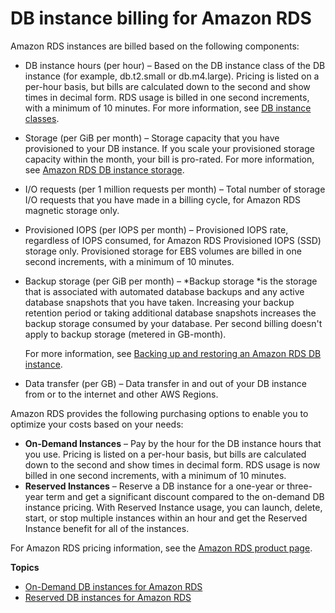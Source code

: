 # DB instance billing for Amazon RDS<a name="User_DBInstanceBilling"></a>

Amazon RDS instances are billed based on the following components:
+ DB instance hours \(per hour\) – Based on the DB instance class of the DB instance \(for example, db\.t2\.small or db\.m4\.large\)\. Pricing is listed on a per\-hour basis, but bills are calculated down to the second and show times in decimal form\. RDS usage is billed in one second increments, with a minimum of 10 minutes\. For more information, see [DB instance classes](Concepts.DBInstanceClass.md)\.
+ Storage \(per GiB per month\) – Storage capacity that you have provisioned to your DB instance\. If you scale your provisioned storage capacity within the month, your bill is pro\-rated\. For more information, see [Amazon RDS DB instance storage](CHAP_Storage.md)\.
+ I/O requests \(per 1 million requests per month\) – Total number of storage I/O requests that you have made in a billing cycle, for Amazon RDS magnetic storage only\.
+ Provisioned IOPS \(per IOPS per month\) – Provisioned IOPS rate, regardless of IOPS consumed, for Amazon RDS Provisioned IOPS \(SSD\) storage only\. Provisioned storage for EBS volumes are billed in one second increments, with a minimum of 10 minutes\.
+ Backup storage \(per GiB per month\) – *Backup storage *is the storage that is associated with automated database backups and any active database snapshots that you have taken\. Increasing your backup retention period or taking additional database snapshots increases the backup storage consumed by your database\. Per second billing doesn't apply to backup storage \(metered in GB\-month\)\.

  For more information, see [Backing up and restoring an Amazon RDS DB instance](CHAP_CommonTasks.BackupRestore.md)\.
+ Data transfer \(per GB\) – Data transfer in and out of your DB instance from or to the internet and other AWS Regions\.

Amazon RDS provides the following purchasing options to enable you to optimize your costs based on your needs:
+ **On\-Demand Instances** – Pay by the hour for the DB instance hours that you use\. Pricing is listed on a per\-hour basis, but bills are calculated down to the second and show times in decimal form\. RDS usage is now billed in one second increments, with a minimum of 10 minutes\.
+ **Reserved Instances** – Reserve a DB instance for a one\-year or three\-year term and get a significant discount compared to the on\-demand DB instance pricing\. With Reserved Instance usage, you can launch, delete, start, or stop multiple instances within an hour and get the Reserved Instance benefit for all of the instances\.

For Amazon RDS pricing information, see the [Amazon RDS product page](https://aws.amazon.com/rds/pricing)\.

**Topics**
+ [On\-Demand DB instances for Amazon RDS](USER_OnDemandDBInstances.md)
+ [Reserved DB instances for Amazon RDS](USER_WorkingWithReservedDBInstances.md)